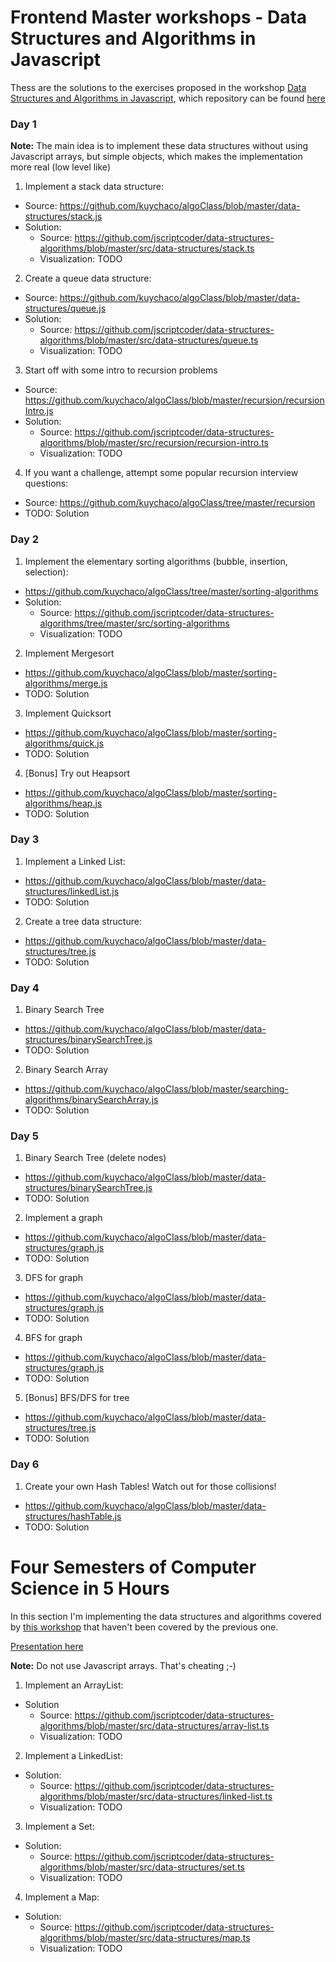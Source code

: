 # Frontend Master workshops - Data Structures and Algorithms in Javascript
Thess are the solutions to the exercises proposed in the workshop [Data Structures and Algorithms in Javascript](https://frontendmasters.com/courses/data-structures-algorithms/), which repository can be found [here](https://github.com/kuychaco/algoClass)

### Day 1

**Note:** The main idea is to implement these data structures without using Javascript arrays, but simple objects, which makes the implementation more real (low level like)

1. Implement a stack data structure:
  - Source: https://github.com/kuychaco/algoClass/blob/master/data-structures/stack.js
  - Solution:
    - Source: https://github.com/jscriptcoder/data-structures-algorithms/blob/master/src/data-structures/stack.ts
    - Visualization: TODO
2. Create a queue data structure:
  - Source: https://github.com/kuychaco/algoClass/blob/master/data-structures/queue.js
  - Solution:
    - Source: https://github.com/jscriptcoder/data-structures-algorithms/blob/master/src/data-structures/queue.ts
    - Visualization: TODO
3. Start off with some intro to recursion problems
  - Source: https://github.com/kuychaco/algoClass/blob/master/recursion/recursionIntro.js
  - Solution:
    - Source: https://github.com/jscriptcoder/data-structures-algorithms/blob/master/src/recursion/recursion-intro.ts
    - Visualization: TODO
4. If you want a challenge, attempt some popular recursion interview questions:
  - Source: https://github.com/kuychaco/algoClass/tree/master/recursion
  - TODO: Solution

### Day 2
1. Implement the elementary sorting algorithms (bubble, insertion, selection):
  - https://github.com/kuychaco/algoClass/tree/master/sorting-algorithms
  - Solution:
    - Source: https://github.com/jscriptcoder/data-structures-algorithms/tree/master/src/sorting-algorithms
    - Visualization: TODO
2. Implement Mergesort
  - https://github.com/kuychaco/algoClass/blob/master/sorting-algorithms/merge.js
  - TODO: Solution
3. Implement Quicksort
  - https://github.com/kuychaco/algoClass/blob/master/sorting-algorithms/quick.js
  - TODO: Solution
4. [Bonus] Try out Heapsort
  - https://github.com/kuychaco/algoClass/blob/master/sorting-algorithms/heap.js
  - TODO: Solution

### Day 3
1. Implement a Linked List:
  - https://github.com/kuychaco/algoClass/blob/master/data-structures/linkedList.js
  - TODO: Solution
2. Create a tree data structure:
  - https://github.com/kuychaco/algoClass/blob/master/data-structures/tree.js
  - TODO: Solution

### Day 4
1. Binary Search Tree
  - https://github.com/kuychaco/algoClass/blob/master/data-structures/binarySearchTree.js
  - TODO: Solution
2. Binary Search Array
  - https://github.com/kuychaco/algoClass/blob/master/searching-algorithms/binarySearchArray.js
  - TODO: Solution

### Day 5
1. Binary Search Tree (delete nodes)
  - https://github.com/kuychaco/algoClass/blob/master/data-structures/binarySearchTree.js
  - TODO: Solution
2. Implement a graph
  - https://github.com/kuychaco/algoClass/blob/master/data-structures/graph.js
  - TODO: Solution
3. DFS for graph
  - https://github.com/kuychaco/algoClass/blob/master/data-structures/graph.js
  - TODO: Solution
4. BFS for graph
  - https://github.com/kuychaco/algoClass/blob/master/data-structures/graph.js
  - TODO: Solution
5. [Bonus] BFS/DFS for tree
  - https://github.com/kuychaco/algoClass/blob/master/data-structures/tree.js
  - TODO: Solution

### Day 6
1. Create your own Hash Tables! Watch out for those collisions!
  - https://github.com/kuychaco/algoClass/blob/master/data-structures/hashTable.js
  - TODO: Solution

# Four Semesters of Computer Science in 5 Hours
In this section I'm implementing the data structures and algorithms covered by [this workshop](https://frontendmasters.com/courses/computer-science/) that haven't been covered by the previous one.

[Presentation here](http://btholt.github.io/four-semesters-of-cs/)

**Note:** Do not use Javascript arrays. That's cheating ;-)

1. Implement an ArrayList:
  - Solution
    - Source: https://github.com/jscriptcoder/data-structures-algorithms/blob/master/src/data-structures/array-list.ts
    - Visualization: TODO

2. Implement a LinkedList:
  - Solution:
    - Source: https://github.com/jscriptcoder/data-structures-algorithms/blob/master/src/data-structures/linked-list.ts
    - Visualization: TODO

3. Implement a Set:
  - Solution:
    - Source: https://github.com/jscriptcoder/data-structures-algorithms/blob/master/src/data-structures/set.ts
    - Visualization: TODO

4. Implement a Map:
  - Solution:
    - Source: https://github.com/jscriptcoder/data-structures-algorithms/blob/master/src/data-structures/map.ts
    - Visualization: TODO
